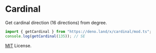 # Cardinal

Get cardinal direction (16 directions) from degree.

```ts
import { getCardinal } from "https://deno.land/x/cardinal/mod.ts";
console.log(getCardinal(135)); // SE
```

[MIT](LICENSE) License.
